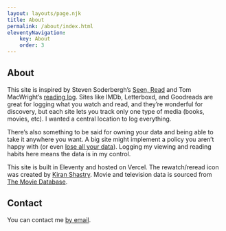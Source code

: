 ```yaml
---
layout: layouts/page.njk
title: About
permalink: /about/index.html
eleventyNavigation:
    key: About
    order: 3
---
```


## About

This site is inspired by Steven Soderbergh’s <a href="https://extension765.com/blogs/soderblog">Seen, Read</a> and Tom MacWright’s <a href="https://macwright.com/reading/">reading log</a>. Sites like IMDb, Letterboxd, and Goodreads are great for logging what you watch and read, and they’re wonderful for discovery, but each site lets you track only one type of media (books, movies, etc). I wanted a central location to log everything.

There’s also something to be said for owning your data and being able to take it anywhere you want. A big site might implement a policy you aren’t happy with (or even <a href="https://www.somebits.com/weblog/tech/bad/goodreads-lost-all-my-data.html">lose all your data</a>). Logging my viewing and reading habits here means the data is in my control.

This site is built in Eleventy and hosted on Vercel. The rewatch/reread icon was created by <a href="https://thenounproject.com/icon/loop-1098238/">Kiran Shastry</a>. Movie and television data is sourced from <a href="https://www.themoviedb.org/">The Movie Database</a>.

## Contact

You can contact me <a href="mailto:{{ metadata.author.email }}">by email</a>.
